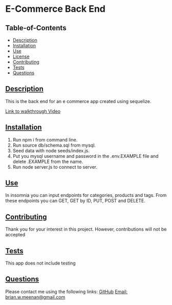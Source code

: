# E-Commerce Back End
  
   
  
  ## Table-of-Contents

  * [Description](#description)
  * [Installation](#installation)
  * [Use](#use)
  * [License](#license)
  * [Contributing](#contributing)
  * [Tests](#tests)
  * [Questions](#contact)
  
  ## [Description](#table-of-contents)
  This is the back end for an e commerce app created using sequelize.

  [Link to walkthrough Video](https://www.youtube.com/watch?v=sngLygSn7RI)

  ## [Installation](#table-of-contents)
  1. Run npm i from command line. 
  2. Run source db/schema.sql from mysql. 
  3. Seed data with node seeds/index.js. 
  4. Put you mysql username and password in the .env.EXAMPLE file and delete .EXAMPLE from the name. 
  5. Run node server.js to connect to server.

  ## [Use](#table-of-contents)
  In insomnia you can input endpoints for categories, products and tags. From these endpoints you can GET, GET by ID, PUT, POST and DELETE.
  
   

  ## [Contributing](#table-of-contents)
  
  Thank you for your interest in this project. However, contributions will not be accepted
    
  
  ## [Tests](#table-of-contents)
  This app does not include testing
  
  ## [Questions](#table-of-contents)
  Please contact me using the following links:
  [GitHub](https://github.com/brian-lets-go)
  [Email: brian.w.meenan@gmail.com](mailto:brian.w.meenan@gmail.com)
